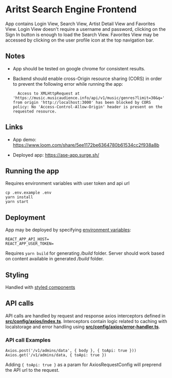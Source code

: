 # Aritst Search Engine Frontend

App contains Login View, Search View, Artist Detail View and Favorites View.
Login View doesn't require a username and password, clicking on the Sign In button is enough to load the Search View. Favorites View may be accessed by clicking on the user profile icon at the top navigation bar.

## Notes

- App should be tested on google chrome for consistent results.
- Backend should enable cross-Origin resource sharing (CORS) in order to prevent the following error while running the app:

        Access to XMLHttpRequest at 'https://music.musicaudience.info/api/v1/music/genres?limit=30&q=' from origin 'http://localhost:3000' has been blocked by CORS policy: No 'Access-Control-Allow-Origin' header is present on the requested resource.

## Links

- App demo: https://www.loom.com/share/5ee1172be6364780b61534cc2f938a8b

- Deployed app: https://ase-app.surge.sh/

## Running the app

Requires environment variables with user token and api url

    cp .env.example .env
    yarn install
    yarn start

## Deployment

App may be deployed by specifying [environment variables](.env.example):

    REACT_APP_API_HOST=
    REACT_APP_USER_TOKEN=

Requires `yarn build` for generating _/build_ folder. Server should work based on content available in generated _/build_ folder.

## Styling

Handled with [styled components](https://styled-components.com/)

## API calls

API calls are handled by request and response axios interceptors defined in [**src/config/axios/index.ts**](src/config/axios/index.ts). Interceptors contain logic related to caching with localstorage and error handling using [**src/config/axios/error-handler.ts**](src/config/axios/error-handler.ts).

### API call Examples

    Axios.post('/v1/admins/data', { body }, { toApi: true }))
    Axios.get('/v1/admins/data, { toApi: true })

Adding `{ toApi: true }` as a param for AxiosRequestConfig will preprend the API url to the request.
